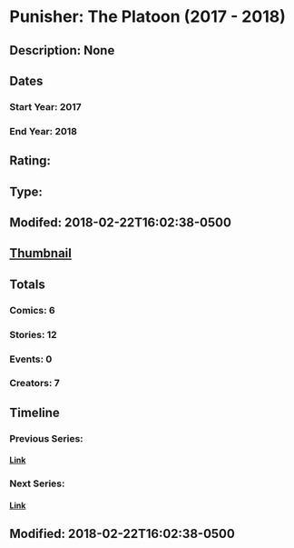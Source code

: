 # Punisher: The Platoon (2017 - 2018)
## Description: None
## Dates
### Start Year: 2017
### End Year: 2018
## Rating: 
## Type: 
## Modifed: 2018-02-22T16:02:38-0500
## [Thumbnail](http://i.annihil.us/u/prod/marvel/i/mg/d/10/5a8f2fc993ba9.jpg)
## Totals
### Comics: 6
### Stories: 12
### Events: 0
### Creators: 7
## Timeline
### Previous Series: 
#### [Link]()
### Next Series: 
#### [Link]()
## Modified: 2018-02-22T16:02:38-0500